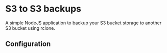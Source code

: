 # S3 to S3 backups

A simple NodeJS application to backup your S3 bucket storage to another S3 bucket using rclone.

## Configuration

